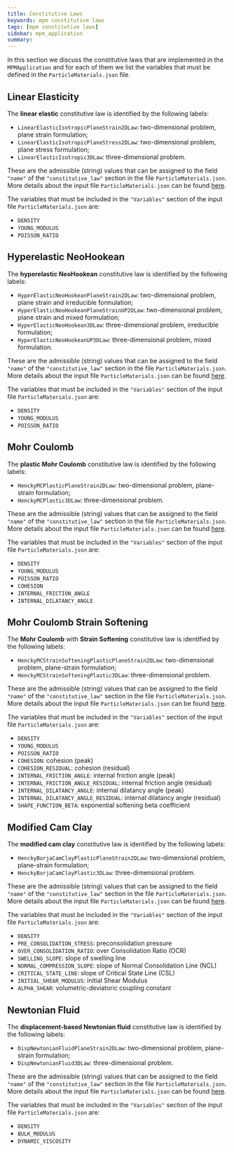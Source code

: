 ```yaml
---
title: Constitutive Laws
keywords: mpm constitutive laws
tags: [mpm constitutive laws]
sidebar: mpm_application
summary: 
---
```


In this section we discuss the constitutive laws that are implemented in the `MPMApplication` and for each of them we list the variables that must be defined in the `ParticleMaterials.json` file.

## Linear Elasticity

The **linear elastic** constitutive law is identified by the following labels:

- `LinearElasticIsotropicPlaneStrain2DLaw`: two-dimensional problem, plane strain formulation;
- `LinearElasticIsotropicPlaneStress2DLaw`: two-dimensional problem, plane stress formulation;
- `LinearElasticIsotropic3DLaw`: three-dimensional problem.

These are the admissible (string) values that can be assigned to the field `"name"` of the `"constitutive_law"` section in the file `ParticleMaterials.json`.
More details about the input file `ParticleMaterials.json` can be found [here](../Input_Files/json#particlematerialsjson).

The variables that must be included in the `"Variables"` section of the input file `ParticleMaterials.json` are:
- `DENSITY`
- `YOUNG_MODULUS`
- `POISSON_RATIO`

## Hyperelastic NeoHookean

The **hyperelastic NeoHookean** constitutive law is identified by the following labels:

- `HyperElasticNeoHookeanPlaneStrain2DLaw`: two-dimensional problem, plane strain and irreducible formulation;
- `HyperElasticNeoHookeanPlaneStrainUP2DLaw`: two-dimensional problem, plane strain and mixed formulation;
- `HyperElasticNeoHookean3DLaw`: three-dimensional problem, irreducible formulation;
- `HyperElasticNeoHookeanUP3DLaw`: three-dimensional problem, mixed formulation.

These are the admissible (string) values that can be assigned to the field `"name"` of the `"constitutive_law"` section in the file `ParticleMaterials.json`.
More details about the input file `ParticleMaterials.json` can be found [here](../Input_Files/json#particlematerialsjson).

The variables that must be included in the `"Variables"` section of the input file `ParticleMaterials.json` are:
- `DENSITY`
- `YOUNG_MODULUS`
- `POISSON_RATIO`

## Mohr Coulomb

The **plastic Mohr Coulomb** constitutive law is identified by the following labels:

- `HenckyMCPlasticPlaneStrain2DLaw`: two-dimensional problem, plane-strain formulation;
- `HenckyMCPlastic3DLaw`: three-dimensional problem.

These are the admissible (string) values that can be assigned to the field `"name"` of the `"constitutive_law"` section in the file `ParticleMaterials.json`.
More details about the input file `ParticleMaterials.json` can be found [here](../Input_Files/json#particlematerialsjson).

The variables that must be included in the `"Variables"` section of the input file `ParticleMaterials.json` are:
- `DENSITY`
- `YOUNG_MODULUS`
- `POISSON_RATIO`
- `COHESION`
- `INTERNAL_FRICTION_ANGLE`
- `INTERNAL_DILATANCY_ANGLE`

## Mohr Coulomb Strain Softening

The **Mohr Coulomb** with **Strain Softening** constitutive law is identified by the following labels:

- `HenckyMCStrainSofteningPlasticPlaneStrain2DLaw`: two-dimensional problem, plane-strain formulation;
- `HenckyMCStrainSofteningPlastic3DLaw`: three-dimensional problem.

These are the admissible (string) values that can be assigned to the field `"name"` of the `"constitutive_law"` section in the file `ParticleMaterials.json`.
More details about the input file `ParticleMaterials.json` can be found [here](../Input_Files/json#particlematerialsjson).

The variables that must be included in the `"Variables"` section of the input file `ParticleMaterials.json` are:
- `DENSITY`
- `YOUNG_MODULUS`
- `POISSON_RATIO`
- `COHESION`: cohesion (peak)
- `COHESION_RESIDUAL`: cohesion (residual)
- `INTERNAL_FRICTION_ANGLE`: internal friction angle (peak)
- `INTERNAL_FRICTION_ANGLE_RESIDUAL`: internal friction angle (residual)
- `INTERNAL_DILATANCY_ANGLE`: internal dilatancy angle (peak)
- `INTERNAL_DILATANCY_ANGLE_RESIDUAL`: internal dilatancy angle (residual)
- `SHAPE_FUNCTION_BETA`: exponential softening beta coefficient

## Modified Cam Clay

The **modified cam clay** constitutive law is identified by the following labels:

- `HenckyBorjaCamClayPlasticPlaneStrain2DLaw`: two-dimensional problem, plane-strain formulation;
- `HenckyBorjaCamClayPlastic3DLaw`: three-dimensional problem.

These are the admissible (string) values that can be assigned to the field `"name"` of the `"constitutive_law"` section in the file `ParticleMaterials.json`.
More details about the input file `ParticleMaterials.json` can be found [here](../Input_Files/json#particlematerialsjson).

The variables that must be included in the `"Variables"` section of the input file `ParticleMaterials.json` are:
- `DENSITY`
- `PRE_CONSOLIDATION_STRESS`: preconsolidation pressure
- `OVER_CONSOLIDATION_RATIO`: over Consolidation Ratio (OCR)
- `SWELLING_SLOPE`: slope of swelling line
- `NORMAL_COMPRESSION_SLOPE`: slope of Normal Consolidation Line (NCL)
- `CRITICAL_STATE_LINE`: slope of Critical State Line (CSL)
- `INITIAL_SHEAR_MODULUS`: initial Shear Modulus
- `ALPHA_SHEAR`: volumetric-deviatoric coupling constant

## Newtonian Fluid

The **displacement-based Newtonian fluid** constitutive law is identified by the following labels:

- `DispNewtonianFluidPlaneStrain2DLaw`: two-dimensional problem, plane-strain formulation;
- `DispNewtonianFluid3DLaw`: three-dimensional problem.

These are the admissible (string) values that can be assigned to the field `"name"` of the `"constitutive_law"` section in the file `ParticleMaterials.json`.
More details about the input file `ParticleMaterials.json` can be found [here](../Input_Files/json#particlematerialsjson).

The variables that must be included in the `"Variables"` section of the input file `ParticleMaterials.json` are:
- `DENSITY`
- `BULK_MODULUS`
- `DYNAMIC_VISCOSITY`
